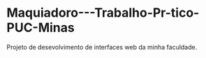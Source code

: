 # Maquiadoro---Trabalho-Pr-tico-PUC-Minas
Projeto de desevolvimento de interfaces web da minha faculdade.
